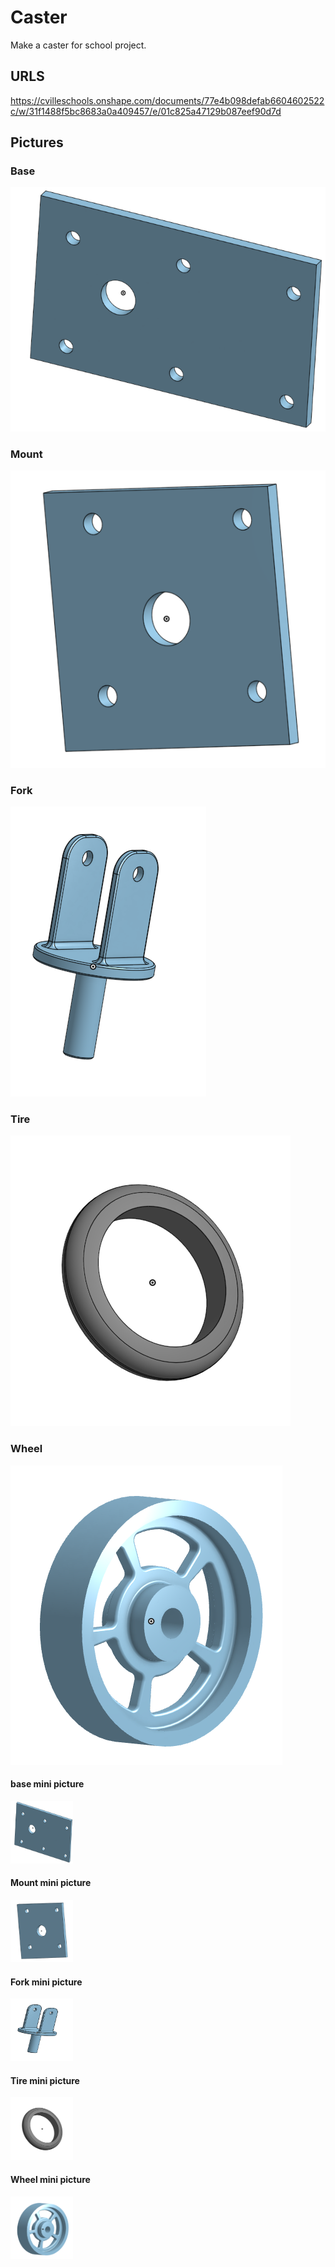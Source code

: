 # Caster

Make a caster for school project.

##  URLS

https://cvilleschools.onshape.com/documents/77e4b098defab6604602522c/w/31f1488f5bc8683a0a409457/e/01c825a47129b087eef90d7d


## Pictures


### Base

![The Base of the caster](Pictures%20For%20the%20Caster/Base.png)


### Mount

![The Mount of the caster](Pictures%20For%20the%20Caster/Mount.png)


### Fork

![The Fork of the caster](Pictures%20For%20the%20Caster/Fork.png)


### Tire 

![The Tire of the caster](Pictures%20For%20the%20Caster/Tire.png)


### Wheel

![The Tire of the caster](Pictures%20For%20the%20Caster/Wheel.png)


#### base mini picture

<img src="Pictures For the Caster/Base.png " alt="base" width="100" height="100">


#### Mount mini picture

<img src="Pictures For the Caster/Mount.png " alt="base" width="100" height="100">


#### Fork mini picture 

<img src="Pictures For the Caster/Fork.png " alt="base" width="100" height="100">


#### Tire mini picture

<img src="Pictures For the Caster/Tire.png " alt="base" width="100" height="100">


#### Wheel mini picture

<img src="Pictures For the Caster/Wheel.png " alt="base" width="100" height="100">





